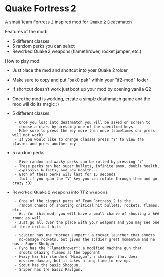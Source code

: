 # Quake Fortress 2
A small Team Fortress 2 inspired mod for Quake 2 Deathmatch

Features of the mod:

- 5 different classes
- 5 random perks you can select
- Reworked Quake 2 weapons (flamethrower, rocket jumper, etc.)



How to play mod:

- Just place the mod and shortcut into your Quake 2 folder
- Make sure to copy and put "pak0.pak" within your "tf2-mod" folder
- If shortcut doesn't work just boot up your mod by opening vanilla Q2
- Once the mod is working, create a simple deathmatch game and the mod will do its magic :)

- 5 different classes

       - Once you load into deathmatch you will be asked on screen to 
         choose a class by pressing one of the specified keys
       - Make sure to press the key more than once (sometimes one press will not work)
       - If you would like to change classes press "Y" to view the classes and press another key

- 5 random perks


       - Five random and wacky perks can be rolled by pressing "V"
       - These perks can be: super bullets, infinite ammo, double health,
         explosive bullets, and low health...
       - Each of these perks will last for 15 seconds 
         (but if you span the "V" key you can rotate through them and go crazy :D)
- Reworked Quake 2 weapons into TF2 weapons

       - Once of the biggest parts of Team Fortress 2 is the 
         random chance of shooting critical hit bullets, rockets, flames, etc.
       - But for this mod, you will have a small chance of shooting a BFG round as well
       - Just go all over the place with your weapons and you may see one of these critical hits
       
       - Soldier has the "Rocket Jumper": a rocket launcher that shoots 
         no-damage rockets, but gives the soldier great momentum and he has a Super Shotgun.
       - Pyro has the "Flamethrower": a modified machine gun that 
         shoots blazing flames at the opponent
       - Heavy has his standard "Minigun": a chaingun that does 
         massive damage, but it takes a long time to rev up. 
       - Scout has the basic Shotgun.
       - Sniper has the basic Railgun.
        
